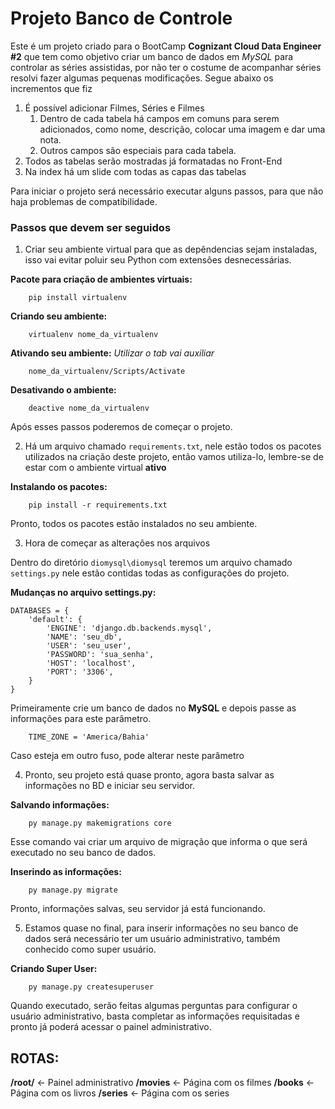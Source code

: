 # Projeto Banco de Controle

Este é um projeto criado para o BootCamp **Cognizant Cloud Data Engineer #2** que tem como objetivo criar um banco de dados em *MySQL* para controlar as séries assistidas, por não ter o costume de acompanhar séries resolvi fazer algumas pequenas modificações. Segue abaixo os incrementos que fiz
1. É possível adicionar Filmes, Séries e Filmes
   1. Dentro de cada tabela há campos em comuns para serem adicionados, como nome, descrição, colocar uma imagem e dar uma nota.
   2. Outros campos são especiais para cada tabela.
2. Todos as tabelas serão mostradas já formatadas no Front-End
3. Na index há um slide com todas as capas das tabelas

Para iniciar o projeto será necessário executar alguns passos, para que não haja problemas de compatibilidade.

### Passos que devem ser seguidos
1. Criar seu ambiente virtual para que as depêndencias sejam instaladas, isso vai evitar poluir seu Python com extensões desnecessárias.

**Pacote para criação de ambientes virtuais:**
```
    pip install virtualenv
```
**Criando seu ambiente:**
```
    virtualenv nome_da_virtualenv
```
**Ativando seu ambiente:** *Utilizar o tab vai auxiliar*
```
    nome_da_virtualenv/Scripts/Activate
```
**Desativando o ambiente:**
```
    deactive nome_da_virtualenv
```

Após esses passos poderemos de começar o projeto. 

2. Há um arquivo chamado ```requirements.txt```, nele estão todos os pacotes utilizados na criação deste projeto, então vamos utiliza-lo, lembre-se de estar com o ambiente virtual **ativo**

**Instalando os pacotes:**
```
    pip install -r requirements.txt
```

Pronto, todos os pacotes estão instalados no seu ambiente.

3. Hora de começar as alterações nos arquivos

Dentro do diretório ```diomysql\diomysql``` teremos um arquivo chamado ```settings.py``` nele estão contidas todas as configurações do projeto.

**Mudanças no arquivo settings.py:**

```commandline
DATABASES = {
    'default': {
        'ENGINE': 'django.db.backends.mysql',
        'NAME': 'seu_db',
        'USER': 'seu_user',
        'PASSWORD': 'sua_senha',
        'HOST': 'localhost',
        'PORT': '3306',
    }
}
```
Primeiramente crie um banco de dados no **MySQL** e depois passe as informações para este parâmetro.

```
    TIME_ZONE = 'America/Bahia'
```
Caso esteja em outro fuso, pode alterar neste parâmetro

4. Pronto, seu projeto está quase pronto, agora basta salvar as informações no BD e iniciar seu servidor.

**Salvando informações:**
```commandline
    py manage.py makemigrations core
```
Esse comando vai criar um arquivo de migração que informa o que será executado no seu banco de dados.

**Inserindo as informações:**
```commandline
    py manage.py migrate
```
Pronto, informações salvas, seu servidor já está funcionando.

5. Estamos quase no final, para inserir informações no seu banco de dados será necessário ter um usuário administrativo, também conhecido como super usuário.

**Criando Super User:**
```commandline
    py manage.py createsuperuser
```
Quando executado, serão feitas algumas perguntas para configurar o usuário administrativo, basta completar as informações requisitadas e pronto já poderá acessar o painel administrativo.

## ROTAS:
**/root/** <- Painel administrativo
**/movies** <- Página com os filmes
**/books** <- Página com os livros
**/series** <- Página com os series
